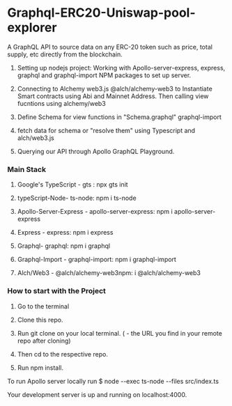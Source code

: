 # Graphql-ERC20-Uniswap-pool-explorer

 A GraphQL API to source data on any ERC-20 token such as price, total supply, etc directly from the blockchain.
 
1. Setting up nodejs project: Working with Apollo-server-express, express, graphql and graphql-import NPM packages to set up server.

2.  Connecting to Alchemy web3.js @alch/alchemy-web3 to Instantiate Smart contracts using Abi and Mainnet Address. Then calling view fucntions using             alchemy/web3

3.  Define Schema for view functions in "Schema.graphql" graphql-import 
 
 
4. fetch data for schema or "resolve them" using Typescript and alch/web3.js

5.  Querying our API through Apollo GraphQL Playground.

### Main Stack
 
 1.  Google's TypeScript - gts : npx gts init
 
 2.  typeScript-Node- ts-node:  npm i ts-node

 3.  Apollo-Server-Express - apollo-server-express: npm i apollo-server-express

 4. Express - express: npm i express

 5. Graphql- graphql: npm i graphql

 6.  Graphql-Import - graphql-import: npm i graphql-import
 
 7. Alch/Web3 - @alch/alchemy-web3npm: i @alch/alchemy-web3


### How to start with the Project

1. Go to the terminal

2. Clone this repo.

3. Run git clone <url> on your local terminal. ( <url> - the URL you find in your remote repo after cloning)

4. Then cd to the respective repo.

5. Run npm install.

To run Apollo server locally run $ node --exec ts-node --files src/index.ts

Your development server is up and running on localhost:4000.






 
